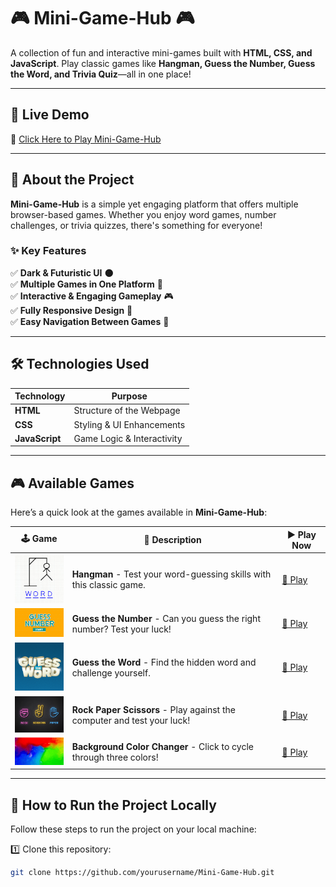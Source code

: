 # 🎮 Mini-Game-Hub 🎮

A collection of fun and interactive mini-games built with **HTML, CSS, and JavaScript**. Play classic games like **Hangman, Guess the Number, Guess the Word, and Trivia Quiz**—all in one place!

---

## 🚀 **Live Demo**

🔗 [Click Here to Play Mini-Game-Hub](https://atharvad1407.github.io/MiniGameHub/)

---

## 🎯 **About the Project**

**Mini-Game-Hub** is a simple yet engaging platform that offers multiple browser-based games. Whether you enjoy word games, number challenges, or trivia quizzes, there's something for everyone!

### ✨ **Key Features**

✅ **Dark & Futuristic UI** 🌑  
✅ **Multiple Games in One Platform** 🎲  
✅ **Interactive & Engaging Gameplay** 🎮  
✅ **Fully Responsive Design** 📱  
✅ **Easy Navigation Between Games** 🔄

---

## 🛠 **Technologies Used**

| Technology     | Purpose                    |
| -------------- | -------------------------- |
| **HTML**       | Structure of the Webpage   |
| **CSS**        | Styling & UI Enhancements  |
| **JavaScript** | Game Logic & Interactivity |

---

## 🎮 **Available Games**

Here’s a quick look at the games available in **Mini-Game-Hub**:

| 🕹 Game                                                    | 🎯 Description                                                          | ▶ Play Now                                                                                          |
| --------------------------------------------------------- | ----------------------------------------------------------------------- | --------------------------------------------------------------------------------------------------- |
| <img src="Images/hangman.png" width="100">                | **Hangman** - Test your word-guessing skills with this classic game.    | [🔗 Play](https://atharvad1407.github.io/MiniGameHub/Games/Hangman/index.html)                      |
| <img src="Images/guessTheNumber.jpg" width="100">         | **Guess the Number** - Can you guess the right number? Test your luck!  | [🔗 Play](https://atharvad1407.github.io/MiniGameHub/Games/Guess%20the%20Number/index.html)         |
| <img src="Images/guessTheWord.png" width="100">           | **Guess the Word** - Find the hidden word and challenge yourself.       | [🔗 Play](https://atharvad1407.github.io/MiniGameHub/Games/Guess%20the%20Word/index.html)           |
| <img src="Images/rockPaperScissor.jpg" width="100">       | **Rock Paper Scissors** - Play against the computer and test your luck! | [🔗 Play](https://atharvad1407.github.io/MiniGameHub/Games/Rock%20Paper%20Scissor/index.html)       |
| <img src="Images/backgroundColorChanger.jpg" width="100"> | **Background Color Changer** - Click to cycle through three colors!     | [🔗 Play](https://atharvad1407.github.io/MiniGameHub/Games/Background%20Color%20Changer/index.html) |

---

## 🔧 **How to Run the Project Locally**

Follow these steps to run the project on your local machine:

1️⃣ Clone this repository:

```bash
git clone https://github.com/yourusername/Mini-Game-Hub.git
```
